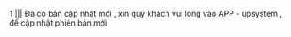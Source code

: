 1 
|||
Đã có bản cập nhật mới , xin quý khách vui long vào APP - upsystem , để cập nhật phiên bản mới
